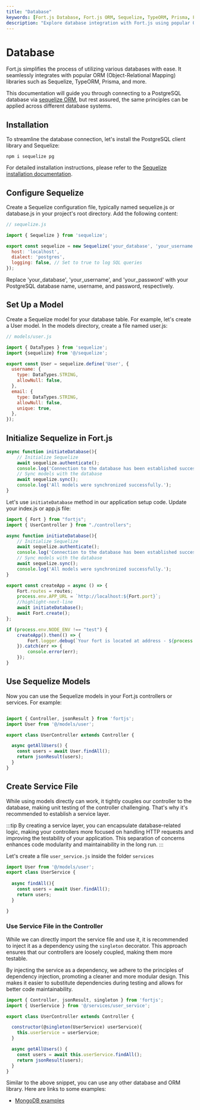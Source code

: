 ```yaml
---
title: "Database"
keywords: [Fort.js Database, Fort.js ORM, Sequelize, TypeORM, Prisma, Fort.js Database Examples, Fort.js Database Connectivity, MongoDB with Fort.js, Fort.js CRUD Operations, Database Integration in Fort.js, Fort.js Data Modeling, Fort.js Database Configuration, Fort.js Data Persistence, Fort.js Best Practices, Fort.js Database Security, Fort.js MySQL, Fort.js SQLite, Fort.js SQL Server]
description: "Explore database integration with Fort.js using popular ORM libraries such as Sequelize, TypeORM, and Prisma. Learn how to connect Fort.js to PostgreSQL, MongoDB, MySQL, SQLite, and SQL Server. Discover best practices, data modeling, CRUD operations, and database security in Fort.js applications."
---
```


# Database

Fort.js simplifies the process of utilizing various databases with ease. It seamlessly integrates with popular ORM (Object-Relational Mapping) libraries such as Sequelize, TypeORM, Prisma, and more.

This documentation will guide you through connecting to a PostgreSQL database via [sequelize ORM](https://sequelize.org/), but rest assured, the same principles can be applied across different database systems.

## Installation

To streamline the database connection, let's install the PostgreSQL client library and Sequelize:

```shell
npm i sequelize pg
```

For detailed installation instructions, please refer to the [Sequelize installation documentation](https://sequelize.org/docs/v6/getting-started/).

## Configure Sequelize

Create a Sequelize configuration file, typically named sequelize.js or database.js in your project's root directory. Add the following content:

```js
// sequelize.js

import { Sequelize } from 'sequelize';

export const sequelize = new Sequelize('your_database', 'your_username', 'your_password', {
  host: 'localhost',
  dialect: 'postgres',
  logging: false, // Set to true to log SQL queries
});

```
Replace 'your_database', 'your_username', and 'your_password' with your PostgreSQL database name, username, and password, respectively.

## Set Up a Model

Create a Sequelize model for your database table. For example, let's create a User model. In the models directory, create a file named user.js:

```js
// models/user.js

import { DataTypes } from 'sequelize';
import {sequelize} from '@/sequelize';

export const User = sequelize.define('User', {
  username: {
    type: DataTypes.STRING,
    allowNull: false,
  },
  email: {
    type: DataTypes.STRING,
    allowNull: false,
    unique: true,
  },
});
```

## Initialize Sequelize in Fort.js

```js
async function initiateDatabase(){
    // Initialize Sequelize
    await sequelize.authenticate();
    console.log('Connection to the database has been established successfully.');
    // Sync models with the database
    await sequelize.sync();
    console.log('All models were synchronized successfully.');
}
```

Let's use `initiateDatabase` method in our application setup code. Update your index.js or app.js file:

```js
import { Fort } from "fortjs";
import { UserController } from "./controllers";

async function initiateDatabase(){
    // Initialize Sequelize
    await sequelize.authenticate();
    console.log('Connection to the database has been established successfully.');
    // Sync models with the database
    await sequelize.sync();
    console.log('All models were synchronized successfully.');
}

export const createApp = async () => {
    Fort.routes = routes;
    process.env.APP_URL = `http://localhost:${Fort.port}`;
    //highlight-next-line
    await initiateDatabase();
    await Fort.create();
};

if (process.env.NODE_ENV !== "test") {
    createApp().then(() => {
        Fort.logger.debug(`Your fort is located at address - ${process.env.APP_URL}`);
    }).catch(err => {
        console.error(err);
    });
}
```

## Use Sequelize Models

Now you can use the Sequelize models in your Fort.js controllers or services. For example:

```js title=controllers/userController.js 

import { Controller, jsonResult } from 'fortjs';
import User from '@/models/user';

export class UserController extends Controller {

  async getAllUsers() {
    const users = await User.findAll();
    return jsonResult(users);
  }
}
```

## Create Service File

While using models directly can work, it tightly couples our controller to the database, making unit testing of the controller challenging. That's why it's recommended to establish a service layer.

:::tip
By creating a service layer, you can encapsulate database-related logic, making your controllers more focused on handling HTTP requests and improving the testability of your application. This separation of concerns enhances code modularity and maintainability in the long run.
:::

Let's create a file `user_service.js` inside the folder `services` 

```js title=services/user_service.js
import User from '@/models/user';
export class UserService {
  
  async findAll(){
    const users = await User.findAll();
    return users;
  }

}
```

### Use Service File in the Controller

While we can directly import the service file and use it, it is recommended to inject it as a dependency using the `singleton` decorator. This approach ensures that our controllers are loosely coupled, making them more testable.

By injecting the service as a dependency, we adhere to the principles of dependency injection, promoting a cleaner and more modular design. This makes it easier to substitute dependencies during testing and allows for better code maintainability.

```js
import { Controller, jsonResult, singleton } from 'fortjs';
import { UserService } from '@/services/user_service';

export class UserController extends Controller {

  constructor(@singleton(UserService) userService){
    this.userService = userService;
  }

  async getAllUsers() {
    const users = await this.userService.findAll();
    return jsonResult(users);
  }
}
```

Similar to the above snippet, you can use any other database and ORM library. Here are links to some examples:

- [MongoDB examples](https://github.com/ujjwalguptaofficial/fortjs-examples/tree/master/mongodb)
